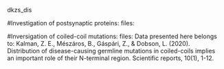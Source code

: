 dkzs_dis
 
#Investigation of postsynaptic proteins:
files:

#Inversigation of coiled-coil mutations:
files:
Data presented here belongs to: Kalman, Z. E., Mészáros, B., Gáspári, Z., & Dobson, L. (2020). Distribution of disease-causing germline mutations in coiled-coils implies an important role of their N-terminal region. Scientific reports, 10(1), 1-12.

